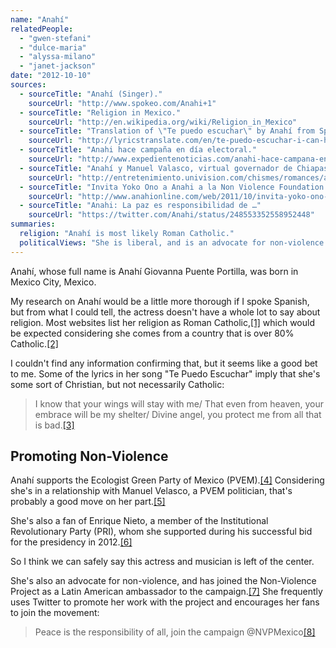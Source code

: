 ```yaml
---
name: "Anahí"
relatedPeople:
  - "gwen-stefani"
  - "dulce-maria"
  - "alyssa-milano"
  - "janet-jackson"
date: "2012-10-10"
sources:
  - sourceTitle: "Anahí (Singer)."
    sourceUrl: "http://www.spokeo.com/Anahi+1"
  - sourceTitle: "Religion in Mexico."
    sourceUrl: "http://en.wikipedia.org/wiki/Religion_in_Mexico"
  - sourceTitle: "Translation of \"Te puedo escuchar\" by Anahí from Spanish to English."
    sourceUrl: "http://lyricstranslate.com/en/te-puedo-escuchar-i-can-hear-you.html"
  - sourceTitle: "Anahi hace campaña en día electoral."
    sourceUrl: "http://www.expedientenoticias.com/anahi-hace-campana-en-dia-electoral-2129"
  - sourceTitle: "Anahí y Manuel Valasco, virtual governador de Chiapas, presumieron su amor en Nueva York."
    sourceUrl: "http://entretenimiento.univision.com/chismes/romances/article/2012-08-22/anahi-y-manuel-velasco-presumieron-su-amor-en-nueva-york"
  - sourceTitle: "Invita Yoko Ono a Anahi a la Non Violence Foundation."
    sourceUrl: "http://www.anahionline.com/web/2011/10/invita-yoko-ono-a-anahi-a-la-non-violence-foundation/"
  - sourceTitle: "Anahi: La paz es responsibilidad de …"
    sourceUrl: "https://twitter.com/Anahi/status/248553352558952448"
summaries:
  religion: "Anahí is most likely Roman Catholic."
  politicalViews: "She is liberal, and is an advocate for non-violence."
---
```


Anahí, whose full name is Anahí Giovanna Puente Portilla, was born in Mexico City, Mexico.

My research on Anahí would be a little more thorough if I spoke Spanish, but from what I could tell, the actress doesn't have a whole lot to say about religion. Most websites list her religion as Roman Catholic,<a class="source-citation" href="#http%3A%2F%2Fwww.spokeo.com%2FAnahi%2B1" title="Anahí (Singer).">[1]</a> which would be expected considering she comes from a country that is over 80% Catholic.<a class="source-citation" href="#http%3A%2F%2Fen.wikipedia.org%2Fwiki%2FReligion_in_Mexico" title="Religion in Mexico.">[2]</a>

I couldn't find any information confirming that, but it seems like a good bet to me. Some of the lyrics in her song "Te Puedo Escuchar" imply that she's some sort of Christian, but not necessarily Catholic:

>I know that your wings will stay with me/ That even from heaven, your embrace will be my shelter/ Divine angel, you protect me from all that is bad.<a class="source-citation" href="#http%3A%2F%2Flyricstranslate.com%2Fen%2Fte-puedo-escuchar-i-can-hear-you.html" title="Translation of &quot;Te puedo escuchar&quot; by Anahí from Spanish to English.">[3]</a>

## 

## Promoting Non-Violence

Anahí supports the Ecologist Green Party of Mexico (PVEM).<a class="source-citation" href="#http%3A%2F%2Fwww.expedientenoticias.com%2Fanahi-hace-campana-en-dia-electoral-2129" title="Anahi hace campaña en día electoral.">[4]</a> Considering she's in a relationship with Manuel Velasco, a PVEM politician, that's probably a good move on her part.<a class="source-citation" href="#http%3A%2F%2Fentretenimiento.univision.com%2Fchismes%2Fromances%2Farticle%2F2012-08-22%2Fanahi-y-manuel-velasco-presumieron-su-amor-en-nueva-york" title="Anahí y Manuel Valasco, virtual governador de Chiapas, presumieron su amor en Nueva York.">[5]</a>

She's also a fan of Enrique Nieto, a member of the Institutional Revolutionary Party (PRI), whom she supported during his successful bid for the presidency in 2012.<a class="source-citation" href="#http%3A%2F%2Fwww.expedientenoticias.com%2Fanahi-hace-campana-en-dia-electoral-2129" title="Anahi hace campaña en día electoral.">[6]</a>

So I think we can safely say this actress and musician is left of the center.

She's also an advocate for non-violence, and has joined the Non-Violence Project as a Latin American ambassador to the campaign.<a class="source-citation" href="#http%3A%2F%2Fwww.anahionline.com%2Fweb%2F2011%2F10%2Finvita-yoko-ono-a-anahi-a-la-non-violence-foundation%2F" title="Invita Yoko Ono a Anahi a la Non Violence Foundation.">[7]</a> She frequently uses Twitter to promote her work with the project and encourages her fans to join the movement:

>Peace is the responsibility of all, join the campaign @NVPMexico<a class="source-citation" href="#https%3A%2F%2Ftwitter.com%2FAnahi%2Fstatus%2F248553352558952448" title="Anahi: La paz es responsibilidad de …">[8]</a>